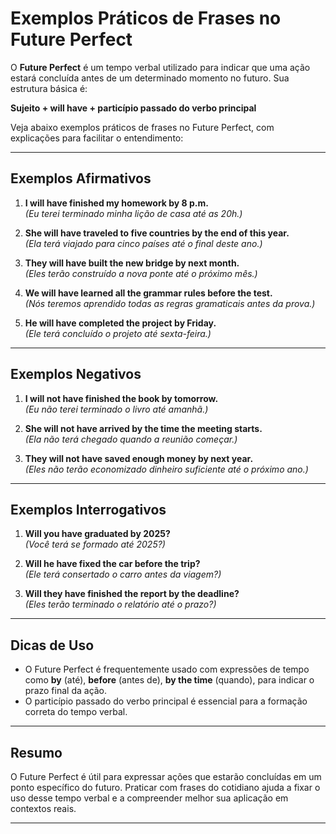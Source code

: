 
# Exemplos Práticos de Frases no Future Perfect

O **Future Perfect** é um tempo verbal utilizado para indicar que uma ação estará concluída antes de um determinado momento no futuro. Sua estrutura básica é:

**Sujeito + will have + particípio passado do verbo principal**

Veja abaixo exemplos práticos de frases no Future Perfect, com explicações para facilitar o entendimento:

---

## Exemplos Afirmativos

1. **I will have finished my homework by 8 p.m.**  
   *(Eu terei terminado minha lição de casa até as 20h.)*

2. **She will have traveled to five countries by the end of this year.**  
   *(Ela terá viajado para cinco países até o final deste ano.)*

3. **They will have built the new bridge by next month.**  
   *(Eles terão construído a nova ponte até o próximo mês.)*

4. **We will have learned all the grammar rules before the test.**  
   *(Nós teremos aprendido todas as regras gramaticais antes da prova.)*

5. **He will have completed the project by Friday.**  
   *(Ele terá concluído o projeto até sexta-feira.)*

---

## Exemplos Negativos

1. **I will not have finished the book by tomorrow.**  
   *(Eu não terei terminado o livro até amanhã.)*

2. **She will not have arrived by the time the meeting starts.**  
   *(Ela não terá chegado quando a reunião começar.)*

3. **They will not have saved enough money by next year.**  
   *(Eles não terão economizado dinheiro suficiente até o próximo ano.)*

---

## Exemplos Interrogativos

1. **Will you have graduated by 2025?**  
   *(Você terá se formado até 2025?)*

2. **Will he have fixed the car before the trip?**  
   *(Ele terá consertado o carro antes da viagem?)*

3. **Will they have finished the report by the deadline?**  
   *(Eles terão terminado o relatório até o prazo?)*

---

## Dicas de Uso

- O Future Perfect é frequentemente usado com expressões de tempo como **by** (até), **before** (antes de), **by the time** (quando), para indicar o prazo final da ação.
- O particípio passado do verbo principal é essencial para a formação correta do tempo verbal.

---

## Resumo

O Future Perfect é útil para expressar ações que estarão concluídas em um ponto específico do futuro. Praticar com frases do cotidiano ajuda a fixar o uso desse tempo verbal e a compreender melhor sua aplicação em contextos reais.

---
```
